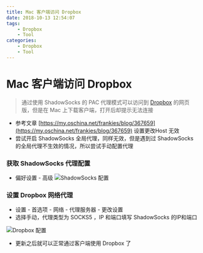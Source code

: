 ```yaml
---
title: Mac 客户端访问 Dropbox
date: 2018-10-13 12:54:07
tags:
    - Dropbox
    - Tool
categories: 
    - Dropbox
    - Tool
---
```


# Mac 客户端访问 Dropbox 

> 通过使用 ShadowSocks 的 PAC 代理模式可以访问到 [Dropbox](https://www.dropbox.com/) 的网页版，但是在 Mac 上下载客户端，打开后却提示无法连接

- 参考文章 [https://my.oschina.net/frankies/blog/367659](https://my.oschina.net/frankies/blog/367659) 设置更改Host 无效
- 尝试开启 ShadowSocks 全局代理，同样无效，但是遇到过 ShadowSocks 的全局代理不生效的情况，所以尝试手动配置代理


### 获取 ShadowSocks 代理配置
- 偏好设置 - 高级
![ShadowSocks 配置](https://hellowood.oss-cn-beijing.aliyuncs.com/blog/Dropbox1.png)


### 设置 Dropbox 网络代理
- 设置 - 首选项 - 网络 - 代理服务器 - 更改设置
- 选择手动，代理类型为 SOCKS5 ，IP 和端口填写 ShadowSocks 的IP和端口

![Dropbox 配置](https://hellowood.oss-cn-beijing.aliyuncs.com/blog/Dropbox2.png)
- 更新之后就可以正常通过客户端使用 Dropbox 了 